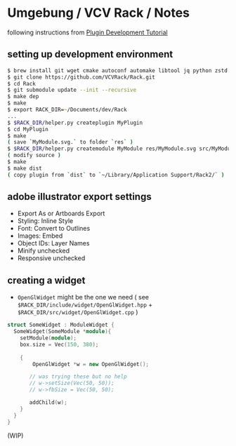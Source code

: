 # Umgebung / VCV Rack / Notes

following instructions from [Plugin Development Tutorial](https://vcvrack.com/manual/PluginDevelopmentTutorial)

## setting up development environment

```zsh
$ brew install git wget cmake autoconf automake libtool jq python zstd pkg-config
$ git clone https://github.com/VCVRack/Rack.git
$ cd Rack
$ git submodule update --init --recursive
$ make dep
$ make
$ export RACK_DIR=~/Documents/dev/Rack
...
$ $RACK_DIR/helper.py createplugin MyPlugin
$ cd MyPlugin
$ make
( save `MyModule.svg.` to folder `res` )
$ $RACK_DIR/helper.py createmodule MyModule res/MyModule.svg src/MyModule.cpp
( modify source )
$ make
$ make dist
( copy plugin from `‌dist` to `~/Library/Application Support/Rack2/` )
```

## adobe illustrator export settings

- Export As or Artboards Export
- Styling: Inline Style
- Font: Convert to Outlines
- Images: Embed
- Object IDs: Layer Names
- Minify unchecked
- Responsive unchecked

## creating a widget

- `OpenGlWidget` might be the one we need ( see `$RACK_DIR/include/widget/OpenGlWidget.hpp` + `$RACK_DIR/src/widget/OpenGlWidget.cpp` ) 

```cpp
struct SomeWidget : ModuleWidget {
  SomeWidget(SomeModule *module){
    setModule(module);
    box.size = Vec(150, 380);
    
    {
        OpenGlWidget *w = new OpenGlWidget();

       // was trying these but no help
       // w->setSize(Vec(50, 50)); 
       // w->fbSize = Vec(50, 50);

       addChild(w);
    }
  }
}
```

(WIP)

